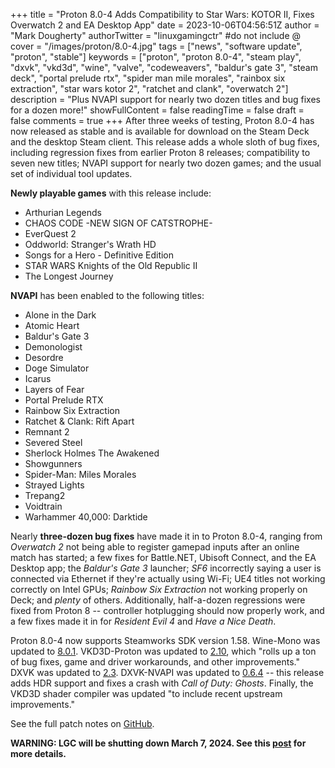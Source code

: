 +++
title = "Proton 8.0-4 Adds Compatibility to Star Wars: KOTOR II, Fixes Overwatch 2 and EA Desktop App"
date = 2023-10-06T04:56:51Z
author = "Mark Dougherty"
authorTwitter = "linuxgamingctr" #do not include @
cover = "/images/proton/8.0-4.jpg"
tags = ["news", "software update", "proton", "stable"]
keywords = ["proton", "proton 8.0-4", "steam play", "dxvk", "vkd3d", "wine", "valve", "codeweavers", "baldur's gate 3", "steam deck", "portal prelude rtx", "spider man mile morales", "rainbox six extraction", "star wars kotor 2", "ratchet and clank", "overwatch 2"]
description = "Plus NVAPI support for nearly two dozen titles and bug fixes for a dozen more!"
showFullContent = false
readingTime = false
draft = false
comments = true
+++
After three weeks of testing, Proton 8.0-4 has now released as stable and is available for download on the Steam Deck and the desktop Steam client. This release adds a whole sloth of bug fixes, including regression fixes from earlier Proton 8 releases; compatibility to seven new titles; NVAPI support for nearly two dozen games; and the usual set of individual tool updates.

**Newly playable games** with this release include:
- Arthurian Legends
- CHAOS CODE -NEW SIGN OF CATSTROPHE-
- EverQuest 2
- Oddworld: Stranger's Wrath HD
- Songs for a Hero - Definitive Edition
- STAR WARS Knights of the Old Republic II
- The Longest Journey

**NVAPI** has been enabled to the following titles:
- Alone in the Dark
- Atomic Heart
- Baldur's Gate 3
- Demonologist
- Desordre
- Doge Simulator
- Icarus
- Layers of Fear
- Portal Prelude RTX
- Rainbow Six Extraction
- Ratchet & Clank: Rift Apart
- Remnant 2
- Severed Steel
- Sherlock Holmes The Awakened
- Showgunners
- Spider-Man: Miles Morales
- Strayed Lights
- Trepang2
- Voidtrain
- Warhammer 40,000: Darktide

Nearly **three-dozen bug fixes** have made it in to Proton 8.0-4, ranging from *Overwatch 2* not being able to register gamepad inputs after an online match has started; a few fixes for Battle.NET, Ubisoft Connect, and the EA Desktop app; the *Baldur's Gate 3* launcher; *SF6* incorrectly saying a user is connected via Ethernet if they're actually using Wi-Fi; UE4 titles not working correctly on Intel GPUs; *Rainbow Six Extraction* not working properly on Deck; and *plenty* of others. Additionally, half-a-dozen regressions were fixed from Proton 8 -- controller hotplugging should now properly work, and a few fixes made it in for *Resident Evil 4* and *Have a Nice Death*.

Proton 8.0-4 now supports Steamworks SDK version 1.58. Wine-Mono was updated to [8.0.1](https://github.com/madewokherd/wine-mono/releases/tag/wine-mono-8.0.1). VKD3D-Proton was updated to [2.10](https://github.com/HansKristian-Work/vkd3d-proton/releases/tag/v2.10), which "rolls up a ton of bug fixes, game and driver workarounds, and other improvements." DXVK was updated to [2.3](https://github.com/doitsujin/dxvk/releases/tag/v2.3). DXVK-NVAPI was updated to [0.6.4](https://github.com/jp7677/dxvk-nvapi/releases/tag/v0.6.4) -- this release adds HDR support and fixes a crash with *Call of Duty: Ghosts*. Finally, the VKD3D shader compiler was updated "to include recent upstream improvements."

See the full patch notes on [GitHub](https://github.com/ValveSoftware/Proton/wiki/Changelog#80-4).

**WARNING: LGC will be shutting down March 7, 2024. See this [post](https://linuxgamingcentral.com/posts/the-end-of-lgc/) for more details.**
